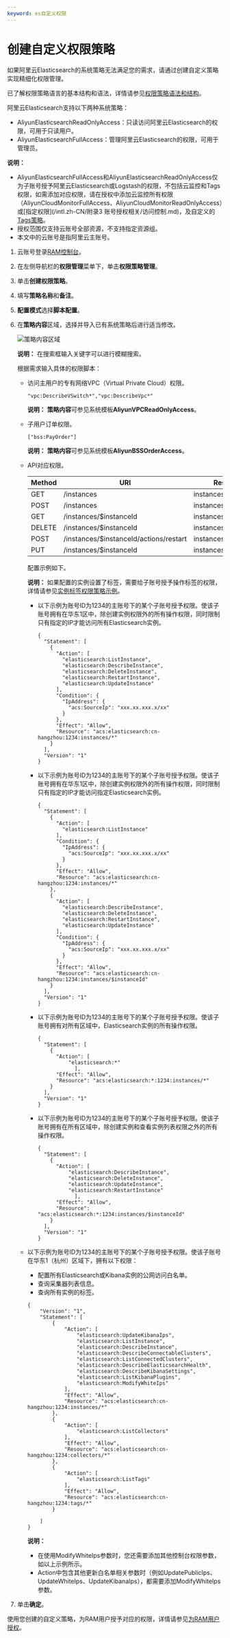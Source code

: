 ```yaml
---
keyword: es自定义权限
---
```


# 创建自定义权限策略

如果阿里云Elasticsearch的系统策略无法满足您的需求，请通过创建自定义策略实现精细化权限管理。

已了解权限策略语言的基本结构和语法，详情请参见[权限策略语法和结构](/intl.zh-CN/权限策略管理/权限策略语言/权限策略语法和结构.md)。

阿里云Elasticsearch支持以下两种系统策略：

-   AliyunElasticsearchReadOnlyAccess：只读访问阿里云Elasticsearch的权限，可用于只读用户。
-   AliyunElasticsearchFullAccess：管理阿里云Elasticsearch的权限，可用于管理员。

**说明：**

-   AliyunElasticsearchFullAccess和AliyunElasticsearchReadOnlyAccess仅为子账号授予阿里云Elasticsearch或Logstash的权限，不包括云监控和Tags权限，如需添加对应权限，请在授权中添加云监控所有权限（AliyunCloudMonitorFullAccess、AliyunCloudMonitorReadOnlyAccess）或[指定权限](/intl.zh-CN/附录3 账号授权相关/访问控制.md)，及自定义的[Tags策略](/intl.zh-CN/访问控制/实例标签权限策略示例.md)。
-   授权范围仅支持云账号全部资源，不支持指定资源组。
-   本文中的云账号是指阿里云主账号。

1.  云账号登录[RAM控制台](https://ram.console.aliyun.com/)。

2.  在左侧导航栏的**权限管理**菜单下，单击**权限策略管理**。

3.  单击**创建权限策略**。

4.  填写**策略名称**和**备注**。

5.  **配置模式**选择**脚本配置**。

6.  在**策略内容**区域，选择并导入已有系统策略后进行适当修改。

    ![策略内容区域](https://static-aliyun-doc.oss-cn-hangzhou.aliyuncs.com/assets/img/zh-CN/1724309951/p96968.png)

    **说明：** 在搜索框输入关键字可以进行模糊搜索。

    根据需求输入具体的权限脚本：

    -   访问主用户的专有网络VPC（Virtual Private Cloud）权限。

        ```
        "vpc:DescribeVSwitch*","vpc:DescribeVpc*"
        ```

        **说明：** **策略内容**可参见系统模板**AliyunVPCReadOnlyAccess**。

    -   子用户订单权限。

        ```
        ["bss:PayOrder"] 
        ```

        **说明：** **策略内容**可参见系统模板**AliyunBSSOrderAccess**。

    -   API对应权限。

        |Method|URI|Resource|Action|
        |------|---|--------|------|
        |GET|/instances|instances/\*|ListInstance|
        |POST|/instances|instances/\*|CreateInstance|
        |GET|/instances/$instanceId|instances/$instanceId|DescribeInstance|
        |DELETE|/instances/$instanceId|instances/$instanceId|DeleteInstance|
        |POST|/instances/$instanceId/actions/restart|instances/$instanceId|RestartInstance|
        |PUT|/instances/$instanceId|instances/$instanceId|UpdateInstance|

        配置示例如下。

        **说明：** 如果配置的实例设置了标签，需要给子账号授予操作标签的权限，详情请参见[实例标签权限策略示例](/intl.zh-CN/访问控制/实例标签权限策略示例.md)。

        -   以下示例为账号ID为1234的主账号下的某个子账号授予权限。使该子账号拥有在华东1区中，除创建实例权限外的所有操作权限，同时限制只有指定的IP才能访问所有Elasticsearch实例。

            ```
            {
              "Statement": [
                {
                  "Action": [
                    "elasticsearch:ListInstance",
                    "elasticsearch:DescribeInstance",
                    "elasticsearch:DeleteInstance",
                    "elasticsearch:RestartInstance",
                    "elasticsearch:UpdateInstance"
                  ],
                  "Condition": {
                    "IpAddress": {
                      "acs:SourceIp": "xxx.xx.xxx.x/xx"
                    }
                  },
                  "Effect": "Allow",
                  "Resource": "acs:elasticsearch:cn-hangzhou:1234:instances/*"
                }
              ],
              "Version": "1"
            }
            ```

        -   以下示例为账号ID为1234的主账号下的某个子账号授予权限。使该子账号拥有在华东1区中，除创建实例权限外的所有操作权限，同时限制只有指定的IP才能访问指定Elasticsearch实例。

            ```
            {
              "Statement": [
                {
                  "Action": [
                    "elasticsearch:ListInstance"
                  ],
                  "Condition": {
                    "IpAddress": {
                      "acs:SourceIp": "xxx.xx.xxx.x/xx"
                    }
                  },
                  "Effect": "Allow",
                  "Resource": "acs:elasticsearch:cn-hangzhou:1234:instances/*"
                },
                {
                  "Action": [
                    "elasticsearch:DescribeInstance",
                    "elasticsearch:DeleteInstance",
                    "elasticsearch:RestartInstance",
                    "elasticsearch:UpdateInstance"
                  ],
                  "Condition": {
                    "IpAddress": {
                      "acs:SourceIp": "xxx.xx.xxx.x/xx"
                    }
                  },
                  "Effect": "Allow",
                  "Resource": "acs:elasticsearch:cn-hangzhou:1234:instances/$instanceId"
                }
              ],
              "Version": "1"
            }
            ```

        -   以下示例为账号ID为1234的主账号下的某个子账号授予权限。使该子账号拥有对所有区域中，Elasticsearch实例的所有操作权限。

            ```
            {
              "Statement": [
                {
                  "Action": [
                      "elasticsearch:*"
                        ],
                  "Effect": "Allow",
                  "Resource": "acs:elasticsearch:*:1234:instances/*"
                }
              ],
              "Version": "1"
            }
            ```

        -   以下示例为账号ID为1234的主账号下的某个子账号授予权限。使该子账号拥有在所有区域中，除创建实例和查看实例列表权限之外的所有操作权限。

            ```
            {
              "Statement": [
                {
                  "Action": [
                      "elasticsearch:DescribeInstance",
                      "elasticsearch:DeleteInstance",
                      "elasticsearch:UpdateInstance",
                      "elasticsearch:RestartInstance"
                        ],
                  "Effect": "Allow",
                  "Resource": "acs:elasticsearch:*:1234:instances/$instanceId"
                }
              ],
              "Version": "1"
            }
            ```

    -   以下示例为账号ID为1234的主账号下的某个子账号授予权限。使该子账号在华东1（杭州）区域下，拥有以下权限：

        -   配置所有Elasticsearch或Kibana实例的公网访问白名单。
        -   查询采集器列表信息。
        -   查询所有实例的标签。
        ```
        {
            "Version": "1",
            "Statement": [
                {
                    "Action": [
                        "elasticsearch:UpdateKibanaIps",
                        "elasticsearch:ListInstance",
                        "elasticsearch:DescribeInstance",
                        "elasticsearch:DescribeConnectableClusters",
                        "elasticsearch:ListConnectedClusters",
                        "elasticsearch:DescribeElasticsearchHealth",
                        "elasticsearch:DescribeKibanaSettings",
                        "elasticsearch:ListKibanaPlugins",
                        "elasticsearch:ModifyWhiteIps"
                    ],
                    "Effect": "Allow",
                    "Resource": "acs:elasticsearch:cn-hangzhou:1234:instances/*"
                },
                {
                    "Action": [
                        "elasticsearch:ListCollectors"
                    ],
                    "Effect": "Allow",
                    "Resource": "acs:elasticsearch:cn-hangzhou:1234:collectors/*"
                },
                {
                    "Action": [
                        "elasticsearch:ListTags"
                    ],
                    "Effect": "Allow",
                    "Resource": "acs:elasticsearch:cn-hangzhou:1234:tags/*"
                }
        
            ]
        }
        ```

        **说明：**

        -   在使用ModifyWhiteIps参数时，您还需要添加其他控制台权限参数，如以上示例所示。
        -   Action中包含其他更新白名单相关参数时（例如UpdatePublicIps、UpdateWhiteIps、UpdateKibanaIps），都需要添加ModifyWhiteIps参数。
7.  单击**确定**。


使用您创建的自定义策略，为RAM用户授予对应的权限，详情请参见[为RAM用户授权](/intl.zh-CN/访问控制/为RAM用户授权.md)。

